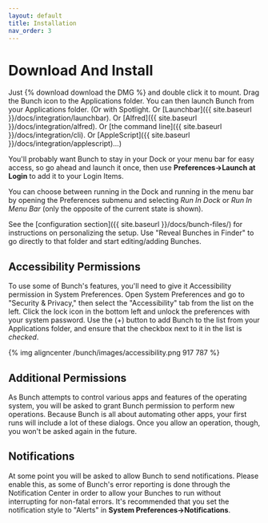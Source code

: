 ```yaml
---
layout: default
title: Installation
nav_order: 3
---
```

# Download And Install

Just {% download download the DMG %} and double click it to mount. Drag the Bunch icon to the Applications folder. You can then launch Bunch from your Applications folder. (Or with Spotlight. Or [Launchbar]({{ site.baseurl }}/docs/integration/launchbar). Or [Alfred]({{ site.baseurl }}/docs/integration/alfred). Or [the command line]({{ site.baseurl }}/docs/integration/cli). Or [AppleScript]({{ site.baseurl }}/docs/integration/applescript)...)

You'll probably want Bunch to stay in your Dock or your menu bar for easy access, so go ahead and launch it once, then use __Preferences->Launch at Login__ to add it to your Login Items. 

You can choose between running in the Dock and running in the menu bar by opening the Preferences submenu and selecting _Run In Dock_ or _Run In Menu Bar_ (only the opposite of the current state is shown).

See the [configuration section]({{ site.baseurl }}/docs/bunch-files/) for instructions on personalizing the setup. Use "Reveal Bunches in Finder" to go directly to that folder and start editing/adding Bunches.

## Accessibility Permissions

To use some of Bunch's features, you'll need to give it Accessibility permission in System Preferences. Open System Preferences and go to "Security & Privacy," then select the "Accessibility" tab from the list on the left. Click the lock icon in the bottom left and unlock the preferences with your system password. Use the (+) button to add Bunch to the list from your Applications folder, and ensure that the checkbox next to it in the list is _checked_.

{% img aligncenter /bunch/images/accessibility.png 917 787 %}

## Additional Permissions

As Bunch attempts to control various apps and features of the operating system, you will be asked to grant Bunch permission to perform new operations. Because Bunch is all about automating other apps, your first runs will include a lot of these dialogs. Once you allow an operation, though, you won't be asked again in the future.

## Notifications

At some point you will be asked to allow Bunch to send notifications. Please enable this, as some of Bunch's error reporting is done through the Notification Center in order to allow your Bunches to run without interrupting for non-fatal errors. It's recommended that you set the notification style to "Alerts" in __System Preferences->Notifications__.
